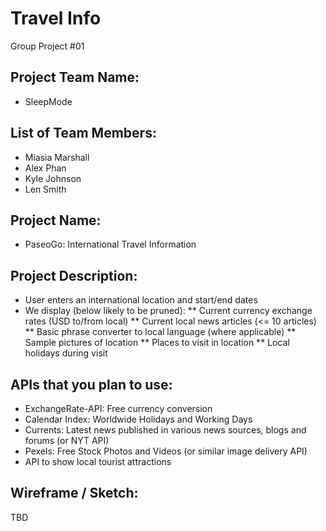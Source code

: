 # Travel Info
Group Project #01

## Project Team Name: 
*	SleepMode

## List of Team Members:
*	Miasia Marshall
*	Alex Phan
*	Kyle Johnson
*	Len Smith

## Project Name:
*	PaseoGo: International Travel Information

## Project Description:
*	User enters an international location and start/end dates
*	We display (below likely to be pruned): 
** Current currency exchange rates (USD to/from local)
** Current local news articles (<= 10 articles)
** Basic phrase converter to local language (where applicable)
** Sample pictures of location
** Places to visit in location
** Local holidays during visit

## APIs that you plan to use:
* ExchangeRate-API: Free currency conversion
* Calendar Index: Worldwide Holidays and Working Days
* Currents: Latest news published in various news sources, blogs and forums (or NYT API)
*	Pexels: Free Stock Photos and Videos (or similar image delivery API)
*	API to show local tourist attractions

## Wireframe / Sketch: 
TBD
